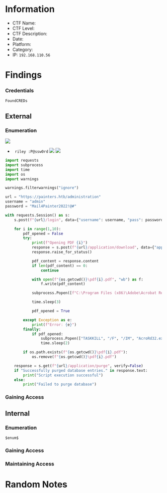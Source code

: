 # Information
- CTF Name: 
- CTF Level:
- CTF Description: 
- Date: 
- Platform: 
- Category: 
- IP: `192.168.110.56`

# Findings
### Credentials
`FoundCREDs`
## External
### Enumeration
![](https://i.imgur.com/tRSOkdN.png)
- ` riley :P@ssw0rd`
![](https://i.imgur.com/OaiLpjO.png)
![](https://i.imgur.com/9DQWJQ7.png)
```python
import requests
import subprocess
import time
import os
import warnings

warnings.filterwarnings("ignore")

url = "https://painters.htb/administration"
username = "admin"
password = "Mail4Painter2022!@#"

with requests.Session() as s:
    s.post(f"{url}/login", data={"username": username, "pass": password}, verify=False)

    for i in range(1,10):
        pdf_opened = False
        try:
            print(f"Opening PDF {i}")
            response = s.post(f"{url}/application/download", data={"application_id": i}, verify=False)
            response.raise_for_status()

            pdf_content = response.content
            if len(pdf_content) == 0:
                continue

            with open(f"{os.getcwd()}\pdf{i}.pdf", "wb") as f:
                f.write(pdf_content)

            subprocess.Popen([f"C:\Program Files (x86)\Adobe\Acrobat Reader DC\Reader\AcroRd32.exe", f"{os.getcwd()}\pdf{i}.pdf"])

            time.sleep(3)

            pdf_opened = True

        except Exception as e:
            print(f"Error: {e}")
        finally:
            if pdf_opened:
                subprocess.Popen(["TASKKILL", "/F", "/IM", "AcroRd32.exe", "/T"])
                time.sleep(2)

        if os.path.exists(f"{os.getcwd()}\pdf{i}.pdf"):
            os.remove(f"{os.getcwd()}\pdf{i}.pdf")

    response = s.get(f"{url}/application/purge", verify=False)
    if "Successfully purged database entries." in response.text:
        print("Script execution successful")
    else:
        print("Failed to purge database")
```

### Gaining Access


## Internal
### Enumeration
`$enum$`

### Gaining Access


### Maintaining Access


# Random Notes